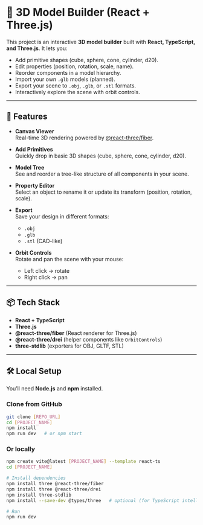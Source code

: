 # 🧩 3D Model Builder (React + Three.js)

This project is an interactive **3D model builder** built with **React, TypeScript, and Three.js**. It lets you:

- Add primitive shapes (cube, sphere, cone, cylinder, d20).
- Edit properties (position, rotation, scale, name).
- Reorder components in a model hierarchy.
- Import your own `.glb` models (planned).
- Export your scene to `.obj`, `.glb`, or `.stl` formats.
- Interactively explore the scene with orbit controls.

---

## 🚀 Features

- **Canvas Viewer**  
  Real-time 3D rendering powered by [@react-three/fiber](https://github.com/pmndrs/react-three-fiber).

- **Add Primitives**  
  Quickly drop in basic 3D shapes (cube, sphere, cone, cylinder, d20).

- **Model Tree**  
  See and reorder a tree-like structure of all components in your scene.

- **Property Editor**  
  Select an object to rename it or update its transform (position, rotation, scale).

- **Export**  
  Save your design in different formats:
  - `.obj`
  - `.glb`
  - `.stl` (CAD-like)

- **Orbit Controls**  
  Rotate and pan the scene with your mouse:
  - Left click → rotate
  - Right click → pan

---

## 📦 Tech Stack

- **React + TypeScript**
- **Three.js**
- **@react-three/fiber** (React renderer for Three.js)
- **@react-three/drei** (helper components like `OrbitControls`)
- **three-stdlib** (exporters for OBJ, GLTF, STL)

---

## 🛠️ Local Setup

You’ll need **Node.js** and **npm** installed.

### Clone from GitHub
```bash
git clone [REPO_URL]
cd [PROJECT_NAME]
npm install
npm run dev   # or npm start
```

### Or locally
```bash
npm create vite@latest [PROJECT_NAME] --template react-ts
cd [PROJECT_NAME]

# Install dependencies
npm install three @react-three/fiber
npm install three @react-three/drei
npm install three-stdlib
npm install --save-dev @types/three   # optional (for TypeScript intellisense)

# Run
npm run dev
```